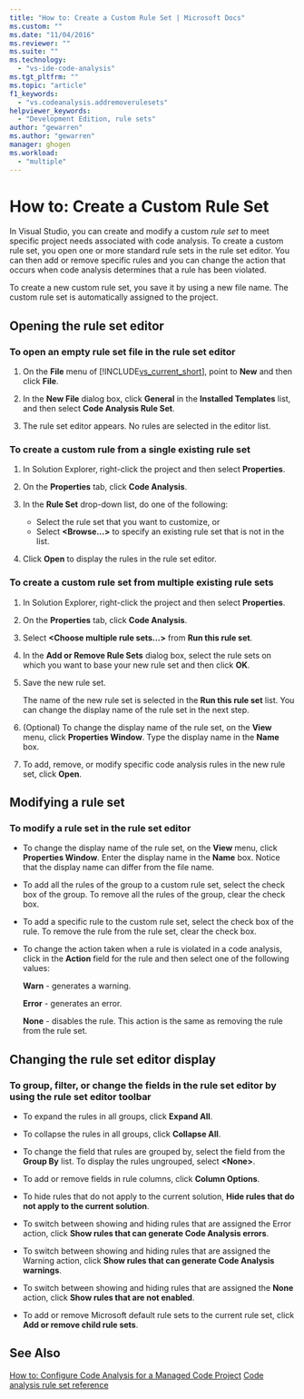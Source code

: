 ```yaml
---
title: "How to: Create a Custom Rule Set | Microsoft Docs"
ms.custom: ""
ms.date: "11/04/2016"
ms.reviewer: ""
ms.suite: ""
ms.technology:
  - "vs-ide-code-analysis"
ms.tgt_pltfrm: ""
ms.topic: "article"
f1_keywords: 
  - "vs.codeanalysis.addremoverulesets"
helpviewer_keywords: 
  - "Development Edition, rule sets"
author: "gewarren"
ms.author: "gewarren"
manager: ghogen
ms.workload: 
  - "multiple"
---
```

# How to: Create a Custom Rule Set

In Visual Studio, you can create and modify a custom *rule set* to meet specific project needs associated with code analysis. To create a custom rule set, you open one or more standard rule sets in the rule set editor. You can then add or remove specific rules and you can change the action that occurs when code analysis determines that a rule has been violated.

To create a new custom rule set, you save it by using a new file name. The custom rule set is automatically assigned to the project.

## Opening the rule set editor

### To open an empty rule set file in the rule set editor

1. On the **File** menu of [!INCLUDE[vs_current_short](../code-quality/includes/vs_current_short_md.md)], point to **New** and then click **File**.

2. In the **New File** dialog box, click **General** in the **Installed Templates** list, and then select **Code Analysis Rule Set**.

3. The rule set editor appears. No rules are selected in the editor list.

### To create a custom rule from a single existing rule set

1. In Solution Explorer, right-click the project and then select **Properties**.

2. On the **Properties** tab, click **Code Analysis**.

3. In the **Rule Set** drop-down list, do one of the following:

    - Select the rule set that you want to customize, or
    - Select **\<Browse...>** to specify an existing rule set that is not in the list.

4. Click **Open** to display the rules in the rule set editor.

### To create a custom rule set from multiple existing rule sets

1. In Solution Explorer, right-click the project and then select **Properties**.

2. On the **Properties** tab, click **Code Analysis**.

3. Select **\<Choose multiple rule sets...>** from **Run this rule set**.

4. In the **Add or Remove Rule Sets** dialog box, select the rule sets on which you want to base your new rule set and then click **OK**.

5. Save the new rule set.

     The name of the new rule set is selected in the **Run this rule set** list. You can change the display name of the rule set in the next step.

6. (Optional) To change the display name of the rule set, on the **View** menu, click **Properties Window**. Type the display name in the **Name** box.

7. To add, remove, or modify specific code analysis rules in the new rule set, click **Open**.

## Modifying a rule set

### To modify a rule set in the rule set editor

- To change the display name of the rule set, on the **View** menu, click **Properties Window**. Enter the display name in the **Name** box. Notice that the display name can differ from the file name.

- To add all the rules of the group to a custom rule set, select the check box of the group. To remove all the rules of the group, clear the check box.

- To add a specific rule to the custom rule set, select the check box of the rule. To remove the rule from the rule set, clear the check box.

- To change the action taken when a rule is violated in a code analysis, click in the **Action** field for the rule and then select one of the following values:

     **Warn** - generates a warning.

     **Error** - generates an error.

     **None** - disables the rule. This action is the same as removing the rule from the rule set.

## Changing the rule set editor display

### To group, filter, or change the fields in the rule set editor by using the rule set editor toolbar

- To expand the rules in all groups, click **Expand All**.

- To collapse the rules in all groups, click **Collapse All**.

- To change the field that rules are grouped by, select the field from the **Group By** list. To display the rules ungrouped, select **\<None>**.

- To add or remove fields in rule columns, click **Column Options**.

- To hide rules that do not apply to the current solution, **Hide rules that do not apply to the current solution**.

- To switch between showing and hiding rules that are assigned the Error action, click **Show rules that can generate Code Analysis errors**.

- To switch between showing and hiding rules that are assigned the Warning action, click **Show rules that can generate Code Analysis warnings**.

- To switch between showing and hiding rules that are assigned the **None** action, click **Show rules that are not enabled**.

- To add or remove Microsoft default rule sets to the current rule set, click **Add or remove child rule sets**.

## See Also

[How to: Configure Code Analysis for a Managed Code Project](../code-quality/how-to-configure-code-analysis-for-a-managed-code-project.md)
[Code analysis rule set reference](../code-quality/code-analysis-rule-set-reference.md)